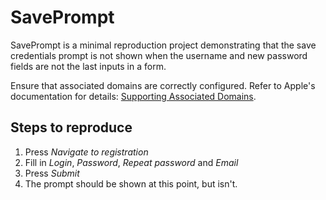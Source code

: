 # SavePrompt

SavePrompt is a minimal reproduction project demonstrating that the save credentials prompt is not shown when the username and new password fields are not the last inputs in a form.

Ensure that associated domains are correctly configured. Refer to Apple's documentation for details: [Supporting Associated Domains](https://developer.apple.com/documentation/xcode/supporting-associated-domains).

## Steps to reproduce

1. Press _Navigate to registration_
2. Fill in _Login_, _Password_, _Repeat password_ and _Email_
3. Press _Submit_
4. The prompt should be shown at this point, but isn't.
